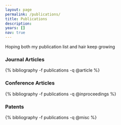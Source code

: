 ```yaml
---
layout: page
permalink: /publications/
title: Publications
description: 
years: []
nav: true
---
```


<p class="text-secondary">
    Hoping both my publication list and hair keep growing
</p>

### Journal Articles
<div class="publications" id="publications-journal">
{% bibliography -f publications -q @article %}
</div>

### Conference Articles
<div class="publications" id="publications-conference">
{% bibliography -f publications -q @inproceedings %}
</div>

### Patents
<div class="publications" id="publications-patent">
{% bibliography -f publications -q @misc %}
</div>